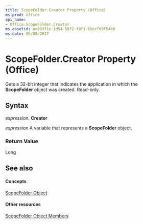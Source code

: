 ```yaml
---
title: ScopeFolder.Creator Property (Office)
ms.prod: office
api_name:
- Office.ScopeFolder.Creator
ms.assetid: ac093f1c-1d54-58f2-f8f1-55ecf69f54b0
ms.date: 06/08/2017
---
```



# ScopeFolder.Creator Property (Office)

Gets a 32-bit integer that indicates the application in which the  **ScopeFolder** object was created. Read-only.


## Syntax

 _expression_. **Creator**

 _expression_ A variable that represents a **ScopeFolder** object.


### Return Value

Long


## See also


#### Concepts


[ScopeFolder Object](scopefolder-object-office.md)
#### Other resources


[ScopeFolder Object Members](scopefolder-members-office.md)

